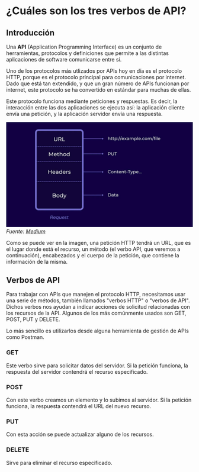 # ¿Cuáles son los tres verbos de API?

## Introducción

Una **API** (Application Programming Interface) es un conjunto de herramientas, protocolos y definiciones que permite a las distintas aplicaciones de software comunicarse entre sí.

Uno de los protocolos más utlizados por APIs hoy en día es el protocolo HTTP, porque es el protocolo principal para comunicaciones por internet. Dado que está tan extendido, y que un gran número de APIs funcionan por internet, este protocolo se ha convertido en estándar para muchas de ellas.

Este protocolo funciona mediante peticiones y respuestas. Es decir, la interacción entre las dos aplicaciones se ejecuta así: la aplicación cliente envía una petición, y la aplicación servidor envía una respuesta.

![Petición](image-1.png)
*Fuente: [Medium](https://medium.com/api-world/api-architecture-the-http-protocol-and-its-importance-aeba0fe46f91)*

Como se puede ver en la imagen, una petición HTTP tendrá un URL, que es el lugar donde está el recurso, un método (el verbo API, que veremos a continuación), encabezados y el cuerpo de la petición, que contiene la información de la misma.

## Verbos de API
Para trabajar con APIs que manejen el protocolo HTTP, necesitamos usar una serie de métodos, también llamados "verbos HTTP" o "verbos de API". Dichos verbos nos ayudan a indicar acciones de solicitud relacionadas con los recursos de la API. Algunos de los más comúnmente usados son GET, POST, PUT y DELETE.

Lo más sencillo es utilizarlos desde alguna herramienta de gestión de APIs como Postman.

### GET
Este verbo sirve para solicitar datos del servidor. Si la petición funciona, la respuesta del servidor contendrá el recurso especificado.

### POST
Con este verbo creamos un elemento y lo subimos al servidor. Si la petición funciona, la respuesta contendrá el URL del nuevo recurso.

### PUT
Con esta acción se puede actualizar alguno de los recursos.

### DELETE
Sirve para eliminar el recurso especificado.